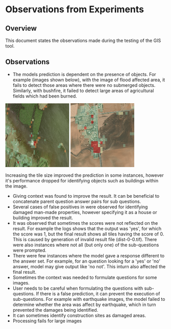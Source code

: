 # Observations from Experiments

## Overview
This document states the observations made during the testing of the GIS tool.

## Observations
- The models prediction is dependent on the presence of objects. For example (images shown below), with the image of flood affected area, it fails to detect those areas where there were no submerged objects. Similarly, with bushfire, it failed to detect large areas of agricultural fields which had been burned. 

<img src="flood_damage.png" alt="Flood Damage" width="200" height="200"/>

<img src="fire_damage.png" alt="Bushfire" width="200" height="200"/>

Increasing the tile size improved the prediction in some instances, however it's performance dropped for identifying objects such as buildings within the image.

- Giving context was found to improve the result. It can be beneficial to concatenate parent question answer pairs for sub questions.
- Several cases of false positives in were observed for identifying damaged man-made properties, however specifying it as a house or building improved the result.
- It was observed that sometimes the scores were not reflected on the result. For example the logs shows that the output was 'yes', for which the score was 1, but the final result shows all tiles having the score of 0. This is caused by generation of invalid result file (dist-0-0.tif). There were also instances where not all (but only one) of the sub-questions were prompted. 
- There were few instances where the model gave a response different to the answer set. For example, for an question looking for a 'yes' or 'no' answer, model may give output like 'no not'. This inturn also affected the final result. 
- Sometimes the context was needed to formulate questions for some images.
- User needs to be careful when formulating the questions with sub-questions. If there is a false prediction, it can prevent the execution of sub-questions. For example with earthquake images, the model failed to determine whether the area was affect by earthquake, which in turn prevented the damages being identified.
- It can sometimes identify construction sites as damaged areas. 
- Processing fails for large images
